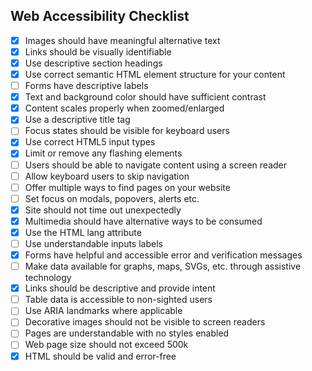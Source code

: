 ## Web Accessibility Checklist

- [x] Images should have meaningful alternative text
- [x] Links should be visually identifiable
- [x] Use descriptive section headings
- [x] Use correct semantic HTML element structure for your content
- [ ] Forms have descriptive labels
- [x] Text and background color should have sufficient contrast
- [x] Content scales properly when zoomed/enlarged
- [x] Use a descriptive title tag
- [ ] Focus states should be visible for keyboard users
- [x] Use correct HTML5 input types
- [x] Limit or remove any flashing elements
- [ ] Users should be able to navigate content using a screen reader
- [ ] Allow keyboard users to skip navigation
- [ ] Offer multiple ways to find pages on your website
- [ ] Set focus on modals, popovers, alerts etc.
- [x] Site should not time out unexpectedly
- [x] Multimedia should have alternative ways to be consumed
- [x] Use the HTML lang attribute
- [ ] Use understandable inputs labels
- [x] Forms have helpful and accessible error and verification messages
- [ ] Make data available for graphs, maps, SVGs, etc. through assistive technology
- [x] Links should be descriptive and provide intent
- [ ] Table data is accessible to non-sighted users
- [ ] Use ARIA landmarks where applicable
- [ ] Decorative images should not be visible to screen readers
- [ ] Pages are understandable with no styles enabled
- [ ] Web page size should not exceed 500k
- [x] HTML should be valid and error-free

<br/>
